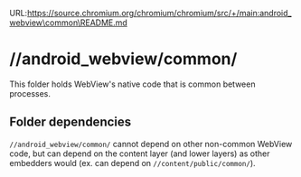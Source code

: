 URL:https://source.chromium.org/chromium/chromium/src/+/main:android_webview\common\README.md
# //android\_webview/common/

This folder holds WebView's native code that is common between processes.

## Folder dependencies

`//android_webview/common/` cannot depend on other non-common WebView code, but
can depend on the content layer (and lower layers) as other embedders would
(ex. can depend on `//content/public/common/`).
